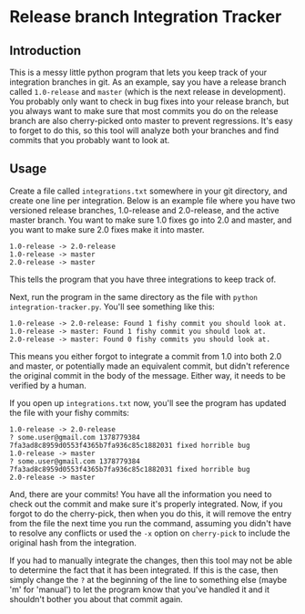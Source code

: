 Release branch Integration Tracker
==================================

Introduction
------------
This is a messy little python program that lets you keep track of your integration branches in git.  As an example, say you have a release branch called `1.0-release` and `master` (which is the next release in development).  You probably only want to check in bug fixes into your release branch, but you always want to make sure that most commits you do on the release branch are also cherry-picked onto master to prevent regressions.  It's easy to forget to do this, so this tool will analyze both your branches and find commits that you probably want to look at.

Usage
-----
Create a file called `integrations.txt` somewhere in your git directory, and create one line per integration.  Below is an example file where you have two versioned release branches, 1.0-release and 2.0-release, and the active master branch. You want to make sure 1.0 fixes go into 2.0 and master, and you want to make sure 2.0 fixes make it into master.

    1.0-release -> 2.0-release
    1.0-release -> master
    2.0-release -> master

This tells the program that you have three integrations to keep track of.

Next, run the program in the same directory as the file with `python integration-tracker.py`.  You'll see something like this:

    1.0-release -> 2.0-release: Found 1 fishy commit you should look at.
    1.0-release -> master: Found 1 fishy commit you should look at.
    2.0-release -> master: Found 0 fishy commits you should look at.

This means you either forgot to integrate a commit from 1.0 into both 2.0 and master, or potentially made an equivalent commit, but didn't reference the original commit in the body of the message.  Either way, it needs to be verified by a human.

If you open up `integrations.txt` now, you'll see the program has updated the file with your fishy commits:

    1.0-release -> 2.0-release
    ? some.user@gmail.com 1378779384 7fa3ad8c8959d0553f4365b7fa936c85c1882031 fixed horrible bug
    1.0-release -> master
    ? some.user@gmail.com 1378779384 7fa3ad8c8959d0553f4365b7fa936c85c1882031 fixed horrible bug
    2.0-release -> master

And, there are your commits!  You have all the information you need to check out the commit and make sure it's properly integrated.  Now, if you forgot to do the cherry-pick, then when you do this, it will remove the entry from the file the next time you run the command, assuming you didn't have to resolve any conflicts or used the `-x` option on `cherry-pick` to include the original hash from the integration.

If you had to manually integrate the changes, then this tool may not be able to determine the fact that it has been integrated. If this is the case, then simply change the `?` at the beginning of the line to something else (maybe 'm' for 'manual') to let the program know that you've handled it and it shouldn't bother you about that commit again.